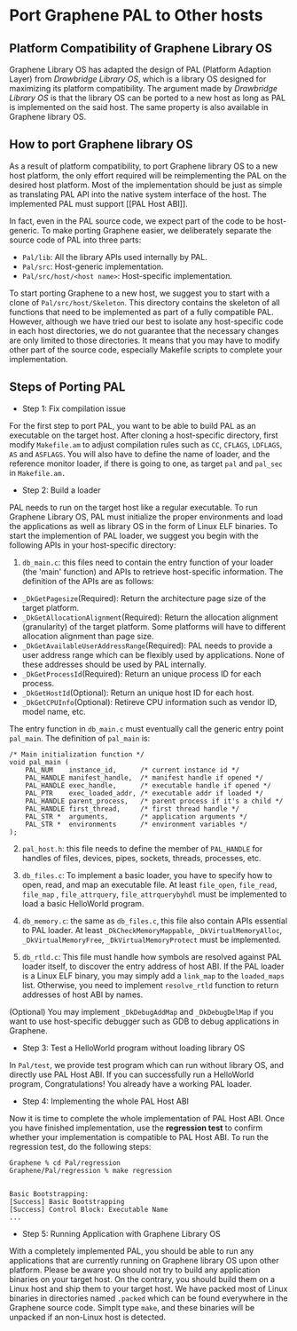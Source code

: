 # Port Graphene PAL to Other hosts
## Platform Compatibility of Graphene Library OS

Graphene Library OS has adapted the design of PAL (Platform Adaption Layer) from _Drawbridge Library OS_, which is a library OS designed for maximizing its platform compatibility. The argument made by _Drawbridge Library OS_ is that the library OS can be ported to a new host as long as PAL is implemented on the said host. The same property is also available in Graphene library OS.

## How to port Graphene library OS

As a result of platform compatibility, to port Graphene library OS to a new host platform, the only effort required will be reimplementing the PAL on the desired host platform. Most of the implementation should be just as simple as translating PAL API into the native system interface of the host. The implemented PAL must support [[PAL Host ABI]].

In fact, even in the PAL source code, we expect part of the code to be host-generic. To make porting Graphene easier, we deliberately separate the source code of PAL into three parts:

* `Pal/lib`: All the library APIs used internally by PAL.
* `Pal/src`: Host-generic implementation.
* `Pal/src/host/<host name>`: Host-specific implementation.

To start porting Graphene to a new host, we suggest you to start with a clone of `Pal/src/host/Skeleton`. This directory contains the skeleton of all functions that need to be implemented as part of a fully compatible PAL. However, although we have tried our best to isolate any host-specific code in each host directories, we do not guarantee that the necessary changes are only limited to those directories. It means that you may have to modify other part of the source code, especially Makefile scripts to complete your implementation. 

## Steps of Porting PAL
* Step 1: Fix compilation issue

For the first step to port PAL, you want to be able to build PAL as an executable on the target host. After cloning a host-specific directory, first modify `Makefile.am` to adjust compilation rules such as `CC`, `CFLAGS`, `LDFLAGS`, `AS` and `ASFLAGS`. You will also have to define the name of loader, and the reference monitor loader, if there is going to one, as target `pal` and `pal_sec` in `Makefile.am.`

* Step 2: Build a loader

PAL needs to run on the target host like a regular executable. To run Graphene Library OS, PAL must initialize the proper environments and load the applications as well as library OS in the form of Linux ELF binaries. To start the implemention of PAL loader, we suggest you begin with the following APIs in your host-specific directory:

1. `db_main.c`: this files need to contain the entry function of your loader (the 'main' function) and APIs to retrieve host-specific information. The definition of the APIs are as follows:

+ `_DkGetPagesize`(Required): Return the architecture page size of the target platform.
+ `_DkGetAllocationAlignment`(Required): Return the allocation alignment (granularity) of the target platform. Some platforms will have to different allocation alignment than page size.
+ `_DkGetAvailableUserAddressRange`(Required): PAL needs to provide a user address range which can be flexibly used by applications. None of these addresses should be used by PAL internally.
+ `_DkGetProcessId`(Required): Return an unique process ID for each process.
+ `_DkGetHostId`(Optional): Return an unique host ID for each host.
+ `_DkGetCPUInfo`(Optional): Retireve CPU information such as vendor ID, model name, etc.

The entry function in `db_main.c` must eventually call the generic entry point `pal_main`. The definition of `pal_main` is:

    /* Main initialization function */
    void pal_main (
        PAL_NUM    instance_id,      /* current instance id */
        PAL_HANDLE manifest_handle,  /* manifest handle if opened */
        PAL_HANDLE exec_handle,      /* executable handle if opened */
        PAL_PTR    exec_loaded_addr, /* executable addr if loaded */
        PAL_HANDLE parent_process,   /* parent process if it's a child */
        PAL_HANDLE first_thread,     /* first thread handle */
        PAL_STR *  arguments,        /* application arguments */
        PAL_STR *  environments      /* environment variables */
    );

2. `pal_host.h`: this file needs to define the member of `PAL_HANDLE` for handles of files, devices, pipes, sockets, threads, processes, etc.

3. `db_files.c`: To implement a basic loader, you have to specify how to open, read, and map an executable file. At least `file_open`, `file_read`, `file_map` , `file_attrquery`, `file_attrquerybyhdl` must be implemented to load a basic HelloWorld program.

4. `db_memory.c`: the same as `db_files.c`, this file also contain APIs essential to PAL loader. At least `_DkCheckMemoryMappable`, `_DkVirtualMemoryAlloc`, `_DkVirtualMemoryFree`, `_DkVirtualMemoryProtect` must be implemented.

5. `db_rtld.c`: This file must handle how symbols are resolved against PAL loader itself, to discover the entry address of host ABI. If the PAL loader is a Linux ELF binary, you may simply add a `link_map` to the `loaded_maps` list. Otherwise, you need to implement `resolve_rtld` function to return addresses of host ABI by names.

(Optional) You may implement `_DkDebugAddMap` and `_DkDebugDelMap` if you want to use host-specific debugger such as GDB to debug applications in Graphene.

* Step 3: Test a HelloWorld program without loading library OS

In `Pal/test`, we provide test program which can run without library OS, and directly use PAL Host ABI. If you can successfully run a HelloWorld program, Congratulations! You already have a working PAL loader.

* Step 4: Implementing the whole PAL Host ABI

Now it is time to complete the whole implementation of PAL Host ABI. Once you have finished implementation, use the **regression test** to confirm whether your implementation is compatible to PAL Host ABI. To run the regression test, do the following steps:

    Graphene % cd Pal/regression
    Graphene/Pal/regression % make regression


    Basic Bootstrapping:
    [Success] Basic Bootstrapping
    [Success] Control Block: Executable Name
    ...

* Step 5: Running Application with Graphene Library OS

With a completely implemented PAL, you should be able to run any applications that are currently running on Graphene library OS upon other platform. Please be aware you should not try to build any application binaries on your target host. On the contrary, you should build them on a Linux host and ship them to your target host.
We have packed most of Linux binaries in directories named `.packed` which can be found everywhere in the Graphene source code. Simplt type `make`, and these binaries will be unpacked if an non-Linux host is detected.